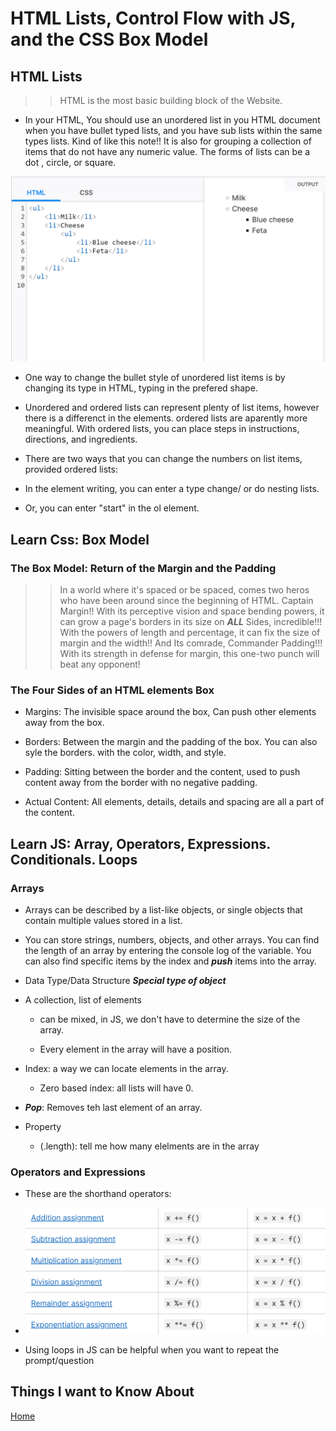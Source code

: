 # HTML Lists, Control Flow with JS, and the CSS Box Model

## HTML Lists

>> HTML is the most basic building block of the Website.

- In your HTML, You should use an unordered list in you HTML document when you have bullet typed lists, and you have sub lists within the same types lists. Kind of like this note!! It is also for grouping a collection of items that do not have any numeric value. The forms of lists can be a dot , circle, or square.

![Example](Unordered%20Lists%20Example.png)

- One way to change the bullet style of unordered list items is by changing its type in HTML, typing in the prefered shape.

- Unordered and ordered lists can represent plenty of list items, however there is a differenct in the elements. ordered lists are aparently more meaningful. With ordered lists, you can place steps in instructions, directions, and ingredients.

- There are two ways that you can change the numbers on list items, provided ordered lists:

- In the element writing, you can enter a type change/ or do nesting lists.

- Or, you can enter "start" in the ol element.

## Learn Css: Box Model

### The Box Model: Return of the Margin and the Padding

>> In a world where it's spaced or be spaced, comes two heros who have been around since the beginning of HTML. Captain Margin!! With its perceptive vision and space bending powers, it can grow a page's borders in its size on ***ALL*** Sides, incredible!!! With the powers of length and percentage, it can fix the size of margin and the width!! And Its comrade, Commander Padding!!! With its strength in defense for margin, this one-two punch will beat any opponent!

### The Four Sides of an HTML elements Box

- Margins: The invisible space around the box, Can push other elements away from the box.

- Borders: Between the margin and the padding of the box. You can also syle the borders. with the color, width, and style.

- Padding: Sitting between the border and the content, used to push content away from the border with no negative padding.

- Actual Content: All elements, details, details and spacing are all a part of the content.

## Learn JS: Array, Operators, Expressions. Conditionals. Loops

### Arrays

- Arrays can be described by a list-like objects, or single objects that contain multiple values stored in a list.

- You can store strings, numbers, objects, and other arrays. You can find the length of an array by entering the console log of the variable. You can also find specific items by the index and ***push*** items into the array.

- Data Type/Data Structure ***Special type of object***

- A collection, list of elements

  - can be mixed, in JS, we don't have to determine the size of the array.

  - Every element in the array will have a position.

- Index: a way we can locate elements in the array.

  - Zero based index: all lists will have 0.

- ***Pop***: Removes teh last element of an array.

- Property
  
  - (.length): tell me how many elelments are in the array

### Operators and Expressions

- These are the shorthand operators:

- ![Example](Shorthand%20Operators%20.png)

- Using loops in JS can be helpful when you want to repeat the prompt/question

## Things I want to Know About

[Home](https://keelen-fisher.github.io/new-repository/)